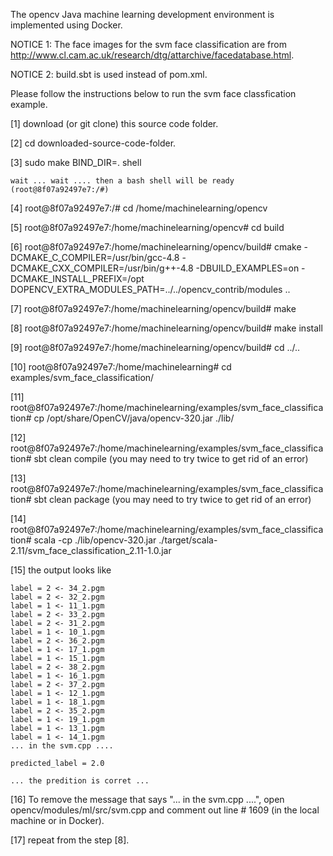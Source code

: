 
The opencv Java machine learning development environment is implemented using Docker.

NOTICE 1: The face images for the svm face classification are from http://www.cl.cam.ac.uk/research/dtg/attarchive/facedatabase.html.

NOTICE 2: build.sbt is used instead of pom.xml.


Please follow the instructions below to run the svm face classfication example.

[1] download (or git clone) this source code folder.

[2] cd downloaded-source-code-folder.

[3] sudo make BIND_DIR=.  shell

	wait ... wait .... then a bash shell will be ready (root@8f07a92497e7:/#)

[4] root@8f07a92497e7:/# cd /home/machinelearning/opencv

[5] root@8f07a92497e7:/home/machinelearning/opencv# cd build 

[6] root@8f07a92497e7:/home/machinelearning/opencv/build# cmake -DCMAKE_C_COMPILER=/usr/bin/gcc-4.8 -DCMAKE_CXX_COMPILER=/usr/bin/g++-4.8  -DBUILD_EXAMPLES=on -DCMAKE_INSTALL_PREFIX=/opt  DOPENCV_EXTRA_MODULES_PATH=../../opencv_contrib/modules  ..

[7] root@8f07a92497e7:/home/machinelearning/opencv/build# make

[8] root@8f07a92497e7:/home/machinelearning/opencv/build# make install

[9] root@8f07a92497e7:/home/machinelearning/opencv/build# cd ../..

[10] root@8f07a92497e7:/home/machinelearning# cd examples/svm_face_classification/

[11] root@8f07a92497e7:/home/machinelearning/examples/svm_face_classification# cp /opt/share/OpenCV/java/opencv-320.jar ./lib/

[12] root@8f07a92497e7:/home/machinelearning/examples/svm_face_classification# sbt clean compile (you may need to try twice to get rid of an error)

[13] root@8f07a92497e7:/home/machinelearning/examples/svm_face_classification# sbt clean package (you may need to try twice to get rid of an error)

[14] root@8f07a92497e7:/home/machinelearning/examples/svm_face_classification# scala -cp ./lib/opencv-320.jar ./target/scala-2.11/svm_face_classification_2.11-1.0.jar

[15] the output looks like

	label = 2 <- 34_2.pgm
	label = 2 <- 32_2.pgm
	label = 1 <- 11_1.pgm
	label = 2 <- 33_2.pgm
	label = 2 <- 31_2.pgm
	label = 1 <- 10_1.pgm
	label = 2 <- 36_2.pgm
	label = 1 <- 17_1.pgm
	label = 1 <- 15_1.pgm
	label = 2 <- 38_2.pgm
	label = 1 <- 16_1.pgm
	label = 2 <- 37_2.pgm
	label = 1 <- 12_1.pgm
	label = 1 <- 18_1.pgm
	label = 2 <- 35_2.pgm
	label = 1 <- 19_1.pgm
	label = 1 <- 13_1.pgm
	label = 1 <- 14_1.pgm
	... in the svm.cpp .... 

 	predicted_label = 2.0

	... the predition is corret ... 


[16] To remove the message that says "... in the svm.cpp ....", open opencv/modules/ml/src/svm.cpp and comment out line # 1609 (in the local machine or in Docker). 

[17] repeat from the step [8].

